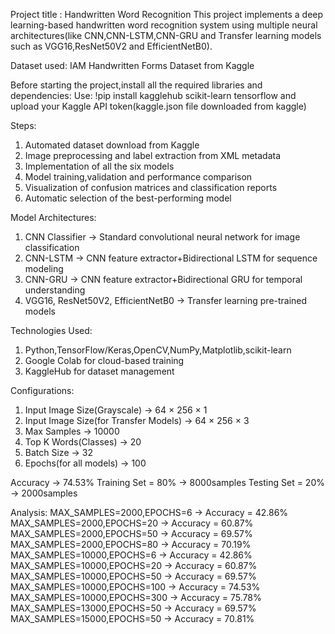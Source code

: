 Project title : Handwritten Word Recognition
This project implements a deep learning-based handwritten word recognition system using multiple neural architectures(like CNN,CNN-LSTM,CNN-GRU and Transfer
learning models such as VGG16,ResNet50V2 and EfficientNetB0).

Dataset used: IAM Handwritten Forms Dataset from Kaggle 

Before starting the project,install all the required libraries and dependencies:
Use:  !pip install kagglehub scikit-learn tensorflow
and upload your Kaggle API token(kaggle.json file downloaded from kaggle)

Steps:
1. Automated dataset download from Kaggle
2. Image preprocessing and label extraction from XML metadata
3. Implementation of all the six models 
4. Model training,validation and performance comparison
5. Visualization of confusion matrices and classification reports
6. Automatic selection of the best-performing model

Model Architectures:
1. CNN Classifier -> Standard convolutional neural network for image classification
2. CNN-LSTM       -> CNN feature extractor+Bidirectional LSTM for sequence modeling
3. CNN-GRU	      -> CNN feature extractor+Bidirectional GRU for temporal understanding
4. VGG16, ResNet50V2, EfficientNetB0 -> Transfer learning pre-trained models

Technologies Used:
1. Python,TensorFlow/Keras,OpenCV,NumPy,Matplotlib,scikit-learn
2. Google Colab for cloud-based training
3. KaggleHub for dataset management

Configurations:
1. Input Image Size(Grayscale) -> 64 × 256 × 1
2. Input Image Size(for Transfer Models)	-> 64 × 256 × 3
3. Max Samples ->	10000
4. Top K Words(Classes) -> 20
5. Batch Size -> 32
6. Epochs(for all models)	-> 100
   
Accuracy -> 74.53%
Training Set = 80% -> 8000samples
Testing Set = 20% -> 2000samples

Analysis:
MAX_SAMPLES=2000,EPOCHS=6 -> Accuracy = 42.86%
MAX_SAMPLES=2000,EPOCHS=20 -> Accuracy = 60.87%
MAX_SAMPLES=2000,EPOCHS=50 -> Accuracy = 69.57%
MAX_SAMPLES=2000,EPOCHS=80 -> Accuracy = 70.19%
MAX_SAMPLES=10000,EPOCHS=6 -> Accuracy = 42.86%
MAX_SAMPLES=10000,EPOCHS=20 -> Accuracy = 60.87%
MAX_SAMPLES=10000,EPOCHS=50 -> Accuracy = 69.57%
MAX_SAMPLES=10000,EPOCHS=100 -> Accuracy = 74.53%
MAX_SAMPLES=10000,EPOCHS=300 -> Accuracy = 75.78%
MAX_SAMPLES=13000,EPOCHS=50 -> Accuracy = 69.57%
MAX_SAMPLES=15000,EPOCHS=50 -> Accuracy = 70.81%
